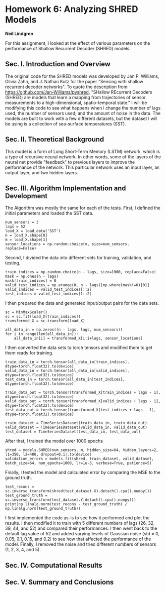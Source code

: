 # Homework 6: Analyzing SHRED Models
**Neil Lindgren**

For this assignment, I looked at the effect of various parameters on the performance of Shallow Recurrent Decoder (SHRED) models.

## Sec. I. Introduction and Overview

The original code for the SHRED models was developed by Jan P. Williams, Olivia Zahn, and J. Nathan Kutz for the paper "Sensing with shallow recurrent decoder networks". To quote the description from https://github.com/Jan-Williams/pyshred, "SHallow REcurrent Decoders (SHRED) are models that learn a mapping from trajectories of sensor measurements to a high-dimensional, spatio-temporal state." I will be modifying this code to see what happens when I change the number of lags used, the number of sensors used, and the amount of noise in the data. The models are built to work with a few different datasets, but the dataset I will be using is a collection of sea-surface temperatures (SST).

## Sec. II. Theoretical Background

This model is a form of Long Short-Term Memory (LSTM) network, which is a type of recursive neural network. In other words, some of the layers of the neural net provide "feedback" to previous layers to improve the performance of the network. This particular network uses an input layer, an output layer, and two hidden layers.

## Sec. III. Algorithm Implementation and Development

The Algorithm was mostly the same for each of the tests. First, I defined the initial parameters and loaded the SST data.
```
num_sensors = 3 
lags = 52
load_X = load_data('SST')
n = load_X.shape[0]
m = load_X.shape[1]
sensor_locations = np.random.choice(m, size=num_sensors, replace=False)
```
Second, I divided the data into different sets for training, validation, and testing.
```
train_indices = np.random.choice(n - lags, size=1000, replace=False)
mask = np.ones(n - lags)
mask[train_indices] = 0
valid_test_indices = np.arange(0, n - lags)[np.where(mask!=0)[0]]
valid_indices = valid_test_indices[::2]
test_indices = valid_test_indices[1::2]
```
I then prepared the data and generated input/output pairs for the data sets.
```
sc = MinMaxScaler()
sc = sc.fit(load_X[train_indices])
transformed_X = sc.transform(load_X)

all_data_in = np.zeros((n - lags, lags, num_sensors))
for i in range(len(all_data_in)):
    all_data_in[i] = transformed_X[i:i+lags, sensor_locations]
```
I then converted the data sets to torch tensors and modified them to get them ready for training.
```
train_data_in = torch.tensor(all_data_in[train_indices], dtype=torch.float32).to(device)
valid_data_in = torch.tensor(all_data_in[valid_indices], dtype=torch.float32).to(device)
test_data_in = torch.tensor(all_data_in[test_indices], dtype=torch.float32).to(device)

train_data_out = torch.tensor(transformed_X[train_indices + lags - 1], dtype=torch.float32).to(device)
valid_data_out = torch.tensor(transformed_X[valid_indices + lags - 1], dtype=torch.float32).to(device)
test_data_out = torch.tensor(transformed_X[test_indices + lags - 1], dtype=torch.float32).to(device)

train_dataset = TimeSeriesDataset(train_data_in, train_data_out)
valid_dataset = TimeSeriesDataset(valid_data_in, valid_data_out)
test_dataset = TimeSeriesDataset(test_data_in, test_data_out)
```
After that, I trained the model over 1000 epochs
```
shred = models.SHRED(num_sensors, m, hidden_size=64, hidden_layers=2, l1=350, l2=400, dropout=0.1).to(device)
validation_errors = models.fit(shred, train_dataset, valid_dataset, batch_size=64, num_epochs=1000, lr=1e-3, verbose=True, patience=5)
```
Finally, I tested the model and calculated error by comparing the MSE to the ground truth.
```
test_recons = sc.inverse_transform(shred(test_dataset.X).detach().cpu().numpy())
test_ground_truth = sc.inverse_transform(test_dataset.Y.detach().cpu().numpy())
print(np.linalg.norm(test_recons - test_ground_truth) / np.linalg.norm(test_ground_truth))
```
I first implemented the code as-is to see how it performed and plot the results. I then modified it to train with 5 different numbers of lags (26, 32, 39, 44, and 52) and compared their performances. I then went back to the default lag value of 52 and added varying levels of Gaussian noise (std = 0, 0.05, 0.1, 0.15, and 0.2) to see how that affected the performance of the model. Finally, I removed the noise and tried different numbers of sensors (1, 2, 3, 4, and 5).

## Sec. IV. Computational Results



## Sec. V. Summary and Conclusions

